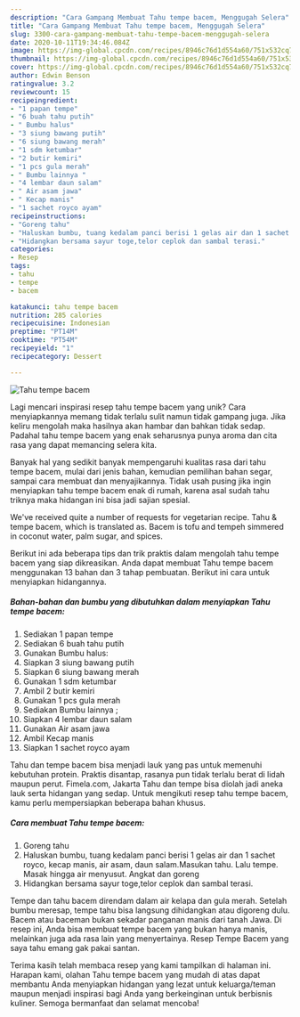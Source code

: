 ```yaml
---
description: "Cara Gampang Membuat Tahu tempe bacem, Menggugah Selera"
title: "Cara Gampang Membuat Tahu tempe bacem, Menggugah Selera"
slug: 3300-cara-gampang-membuat-tahu-tempe-bacem-menggugah-selera
date: 2020-10-11T19:34:46.084Z
image: https://img-global.cpcdn.com/recipes/8946c76d1d554a60/751x532cq70/tahu-tempe-bacem-foto-resep-utama.jpg
thumbnail: https://img-global.cpcdn.com/recipes/8946c76d1d554a60/751x532cq70/tahu-tempe-bacem-foto-resep-utama.jpg
cover: https://img-global.cpcdn.com/recipes/8946c76d1d554a60/751x532cq70/tahu-tempe-bacem-foto-resep-utama.jpg
author: Edwin Benson
ratingvalue: 3.2
reviewcount: 15
recipeingredient:
- "1 papan tempe"
- "6 buah tahu putih"
- " Bumbu halus"
- "3 siung bawang putih"
- "6 siung bawang merah"
- "1 sdm ketumbar"
- "2 butir kemiri"
- "1 pcs gula merah"
- " Bumbu lainnya "
- "4 lembar daun salam"
- " Air asam jawa"
- " Kecap manis"
- "1 sachet royco ayam"
recipeinstructions:
- "Goreng tahu"
- "Haluskan bumbu, tuang kedalam panci berisi 1 gelas air dan 1 sachet royco, kecap manis, air asam, daun salam.Masukan tahu. Lalu tempe. Masak hingga air menyusut. Angkat dan goreng"
- "Hidangkan bersama sayur toge,telor ceplok dan sambal terasi."
categories:
- Resep
tags:
- tahu
- tempe
- bacem

katakunci: tahu tempe bacem 
nutrition: 285 calories
recipecuisine: Indonesian
preptime: "PT14M"
cooktime: "PT54M"
recipeyield: "1"
recipecategory: Dessert

---
```



![Tahu tempe bacem](https://img-global.cpcdn.com/recipes/8946c76d1d554a60/751x532cq70/tahu-tempe-bacem-foto-resep-utama.jpg)

Lagi mencari inspirasi resep tahu tempe bacem yang unik? Cara menyiapkannya memang tidak terlalu sulit namun tidak gampang juga. Jika keliru mengolah maka hasilnya akan hambar dan bahkan tidak sedap. Padahal tahu tempe bacem yang enak seharusnya punya aroma dan cita rasa yang dapat memancing selera kita.

Banyak hal yang sedikit banyak mempengaruhi kualitas rasa dari tahu tempe bacem, mulai dari jenis bahan, kemudian pemilihan bahan segar, sampai cara membuat dan menyajikannya. Tidak usah pusing jika ingin menyiapkan tahu tempe bacem enak di rumah, karena asal sudah tahu triknya maka hidangan ini bisa jadi sajian spesial.

We&#39;ve received quite a number of requests for vegetarian recipe. Tahu &amp; tempe bacem, which is translated as. Bacem is tofu and tempeh simmered in coconut water, palm sugar, and spices.


Berikut ini ada beberapa tips dan trik praktis dalam mengolah tahu tempe bacem yang siap dikreasikan. Anda dapat membuat Tahu tempe bacem menggunakan 13 bahan dan 3 tahap pembuatan. Berikut ini cara untuk menyiapkan hidangannya.

<!--inarticleads1-->

##### Bahan-bahan dan bumbu yang dibutuhkan dalam menyiapkan Tahu tempe bacem:

1. Sediakan 1 papan tempe
1. Sediakan 6 buah tahu putih
1. Gunakan  Bumbu halus:
1. Siapkan 3 siung bawang putih
1. Siapkan 6 siung bawang merah
1. Gunakan 1 sdm ketumbar
1. Ambil 2 butir kemiri
1. Gunakan 1 pcs gula merah
1. Sediakan  Bumbu lainnya ;
1. Siapkan 4 lembar daun salam
1. Gunakan  Air asam jawa
1. Ambil  Kecap manis
1. Siapkan 1 sachet royco ayam


Tahu dan tempe bacem bisa menjadi lauk yang pas untuk memenuhi kebutuhan protein. Praktis disantap, rasanya pun tidak terlalu berat di lidah maupun perut. Fimela.com, Jakarta Tahu dan tempe bisa diolah jadi aneka lauk serta hidangan yang sedap. Untuk mengikuti resep tahu tempe bacem, kamu perlu mempersiapkan beberapa bahan khusus. 

<!--inarticleads2-->

##### Cara membuat Tahu tempe bacem:

1. Goreng tahu
1. Haluskan bumbu, tuang kedalam panci berisi 1 gelas air dan 1 sachet royco, kecap manis, air asam, daun salam.Masukan tahu. Lalu tempe. Masak hingga air menyusut. Angkat dan goreng
1. Hidangkan bersama sayur toge,telor ceplok dan sambal terasi.


Tempe dan tahu bacem direndam dalam air kelapa dan gula merah. Setelah bumbu meresap, tempe tahu bisa langsung dihidangkan atau digoreng dulu. Bacem atau baceman bukan sekadar panganan manis dari tanah Jawa. Di resep ini, Anda bisa membuat tempe bacem yang bukan hanya manis, melainkan juga ada rasa lain yang menyertainya. Resep Tempe Bacem yang saya tahu emang gak pakai santan. 

Terima kasih telah membaca resep yang kami tampilkan di halaman ini. Harapan kami, olahan Tahu tempe bacem yang mudah di atas dapat membantu Anda menyiapkan hidangan yang lezat untuk keluarga/teman maupun menjadi inspirasi bagi Anda yang berkeinginan untuk berbisnis kuliner. Semoga bermanfaat dan selamat mencoba!
